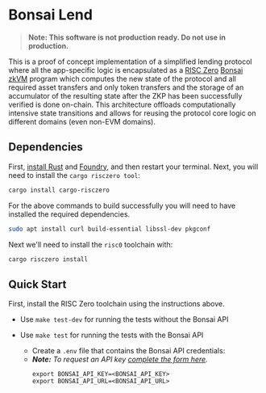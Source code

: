 # Bonsai Lend

> **Note: This software is not production ready. Do not use in production.**

This is a proof of concept implementation of a simplified lending protocol where all the app-specific logic is encapsulated as a [RISC Zero](http://risczero.com) [Bonsai](https://dev.risczero.com/bonsai/) [zkVM](https://dev.risczero.com/zkvm/) program which computes the new state of the protocol and all required asset transfers and only token transfers and the storage of an accumulator of the resulting state after the ZKP has been successfully verified is done on-chain. This architecture offloads computationally intensive state transitions and allows for reusing the protocol core logic on different domains (even non-EVM domains).

## Dependencies
First, [install Rust](https://doc.rust-lang.org/book/ch01-01-installation.html) and [Foundry](https://github.com/foundry-rs/foundry), and then restart your terminal. Next, you will need to install the `cargo risczero tool`:

```bash
cargo install cargo-risczero
```

For the above commands to build successfully you will need to have installed the required dependencies. 

```bash
sudo apt install curl build-essential libssl-dev pkgconf
```

Next we'll need to install the `risc0` toolchain with:

```bash
cargo risczero install
```

## Quick Start
First, install the RISC Zero toolchain using the instructions above. 

- Use `make test-dev` for running the tests without the Bonsai API

- Use `make test` for running the tests with the Bonsai API

  - Create a `.env` file that contains the Bonsai API credentials:
  - ***Note:*** *To request an API key [complete the form here](https://bonsai.xyz/apply).*
    ```
    export BONSAI_API_KEY=<BONSAI_API_KEY>
    export BONSAI_API_URL=<BONSAI_API_URL>
    ```

